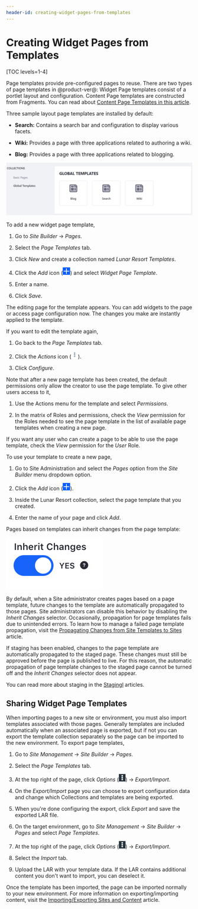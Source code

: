 ```yaml
---
header-id: creating-widget-pages-from-templates
---
```


# Creating Widget Pages from Templates

[TOC levels=1-4]

Page templates provide pre-configured pages to reuse. There are two types of
page templates in @product-ver@: Widget Page templates consist of a portlet
layout and configuration. Content Page templates are constructed from
Fragments. You can read about 
[Content Page Templates in this article](/docs/7-2/user/-/knowledge_base/u/building-content-pages).

Three sample layout page templates are installed by default:

- **Search:** Contains a search bar and configuration to display various facets.
 
- **Wiki:** Provides a page with three applications related to authoring a wiki.

- **Blog:** Provides a page with three applications related to blogging.

![Figure 1: The Blog page template is already available for use along with the Search and Wiki page templates.](../../../../../images/default-page-templates.png)

To add a new widget page template,

1.  Go to *Site Builder* &rarr; *Pages*.

2.  Select the *Page Templates* tab.

3.  Click *New* and create a collection named *Lunar Resort Templates*.

4.  Click the *Add* icon (![Add Page Template](../../../../../images/icon-add.png))
    and select *Widget Page Template*.

5.  Enter a name.

6.  Click *Save*.

The editing page for the template appears. You can add widgets to the page or
access page configuration now. The changes you make are instantly applied to
the template.

If you want to edit the template again, 

1.  Go back to the *Page Templates* tab.

2.  Click the *Actions* icon (![Actions](../../../../../images/icon-actions.png)).

3.  Click *Configure*.

Note that after a new page template has been created, the default permissions
only allow the creator to use the page template. To give other users access to
it,

1.  Use the Actions menu for the template and select *Permissions*.

2.  In the matrix of Roles and permissions, check the *View* permission for the 
    Roles needed to see the page template in the list of available page
    templates when creating a new page.

If you want any user who can create a page to be able to use the page template, 
check the *View* permission for the *User* Role.

To use your template to create a new page,

1.  Go to Site Administration and select the *Pages* option from the 
    *Site Builder* menu dropdown option.
 
2.  Click the *Add* icon (![Add Page](../../../../../images/icon-add.png)).

3.  Inside the Lunar Resort collection, select the page template that you 
    created.

4.  Enter the name of your page and click *Add*.

Pages based on templates can inherit changes from the page template:

![Figure 2: You can choose whether or not to inherit changes made to the page template.](../../../../../images/automatic-application-page-template-changes.png)

By default, when a Site administrator creates pages based on a page
template, future changes to the template are automatically propagated to
those pages. Site administrators can disable this behavior by disabling the
*Inherit Changes* selector. Occasionally, propagation for page templates fails
due to unintended errors. To learn how to manage a failed page template
propagation, visit the
[Propagating Changes from Site Templates to Sites](/docs/7-2/user/-/knowledge_base/u/propagating-changes-from-site-templates-to-sites)
article.

If staging has been enabled, changes to the page template are automatically
propagated to the staged page. These changes must still be approved before
the page is published to live. For this reason, the automatic propagation of
page template changes to the staged page cannot be turned off and the *Inherit
Changes* selector does not appear.

You can read more about staging in the
[Stagingl](/docs/7-2/user/-/knowledge_base/u/staging) articles.

## Sharing Widget Page Templates

<!-- TODO: check this section. I could not find a way to import/export page
templates. -->

When importing pages to a new site or environment, you must also import
templates associated with those pages. Generally templates are included
automatically when an associated page is exported, but if not you can export the
template collection separately so the page can be imported to the new
environment. To export page templates, 

1.  Go to *Site Management* &rarr; *Site Builder* &rarr; *Pages*.

2.  Select the *Page Templates* tab.

3.  At the top right of the page, click *Options* 
    (![Options](../../../../../images/icon-options.png)) &rarr; 
    *Export/Import*.

4.  On the *Export/Import* page you can choose to export configuration data and
    change which Collections and templates are being exported.

5.  When you're done configuring the export, click *Export* and save the 
    exported LAR file.

6.  On the target environment, go to *Site Management* &rarr; *Site Builder*
    &rarr; *Pages* and select *Page Templates*.

7.  At the top right of the page, click *Options* 
    (![Options](../../../../../images/icon-options.png)) &rarr; 
    *Export/Import*.

8.  Select the *Import* tab.

9.  Upload the LAR with your template data. If the LAR contains additional
    content you don't want to import, you can deselect it.

Once the template has been imported, the page can be imported normally to your
new environment. For more information on exporting/importing content, visit the
[Importing/Exporting Sites and Content](/docs/7-2/user/-/knowledge_base/u/importing-exporting-pages-and-content)
article. 
